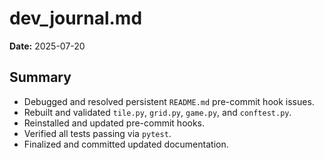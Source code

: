 # dev_journal.md

**Date:** 2025-07-20

## Summary
- Debugged and resolved persistent `README.md` pre-commit hook issues.
- Rebuilt and validated `tile.py`, `grid.py`, `game.py`, and `conftest.py`.
- Reinstalled and updated pre-commit hooks.
- Verified all tests passing via `pytest`.
- Finalized and committed updated documentation.
